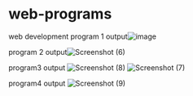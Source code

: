 # web-programs
web development
program 1 output![image](https://github.com/Pratiksha2002/web-programs/assets/136680645/b2e7bd40-7cb0-4a3f-b7f7-079835ec4155)

program 2 output![Screenshot (6)](https://github.com/Pratiksha2002/web-programs/assets/136680645/90419a2f-c3f0-4ab8-9bc3-b5c84a1dee6e)

program3 output
![Screenshot (8)](https://github.com/Pratiksha2002/web-programs/assets/136680645/0590e4ef-1028-48d9-8607-f0f4d8a0b1e2)
![Screenshot (7)](https://github.com/Pratiksha2002/web-programs/assets/136680645/f13a7750-93f7-4c1d-9283-239045ffb108)

program4 output
![Screenshot (9)](https://github.com/Pratiksha2002/web-programs/assets/136680645/4279c387-4a9c-48ae-865f-c664bd8569f7)


